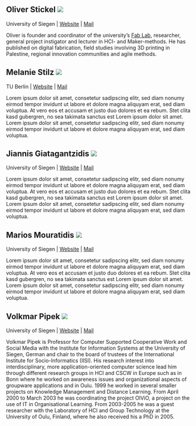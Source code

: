 ## Oliver Stickel <img class="profilpicture"  src="/images/os.jpg">
University of Siegen | [Website](http://www.cscw.uni-siegen.de/team/stickel/) | [Mail](mailto:oliver.stickel@uni-siegen.de)

Oliver is founder and coordinator of the university’s [Fab Lab](http://fablab-siegen.de/), researcher, general project instigator and lecturer in HCI- and Maker-methods. He has published on digital fabrication, field studies involving 3D printing in Palestine, regional innovation communities and agile methods.



## Melanie Stilz  <img class="profilpicture" src="https://www.technik.tu-berlin.de/fileadmin/_processed_/4/45/csm_M.Stilz_37e66b15ce.jpg">
TU Berlin | [Website](https://www.technik.tu-berlin.de/menue/team/dr_melanie_stilz/) | [Mail](mailto:Melanie.Stilz@tu-berlin.de)

Lorem ipsum dolor sit amet, consetetur sadipscing elitr, sed diam nonumy eirmod tempor invidunt ut labore et dolore magna aliquyam erat, sed diam voluptua. At vero eos et accusam et justo duo dolores et ea rebum. Stet clita kasd gubergren, no sea takimata sanctus est Lorem ipsum dolor sit amet. Lorem ipsum dolor sit amet, consetetur sadipscing elitr, sed diam nonumy eirmod tempor invidunt ut labore et dolore magna aliquyam erat, sed diam voluptua. 



## Jiannis Giatagantzidis  <img class="profilpicture" src="http://www.cscw.uni-siegen.de/wp-content/uploads/2016/09/Passbild_Jiannis-Giatagantzidis-233x300.png">
University of Siegen | [Website](http://www.cscw.uni-siegen.de/team/giatagantzidis/) | [Mail](mailto:jiannis.giatagantzidis@uni-siegen.de)

Lorem ipsum dolor sit amet, consetetur sadipscing elitr, sed diam nonumy eirmod tempor invidunt ut labore et dolore magna aliquyam erat, sed diam voluptua. At vero eos et accusam et justo duo dolores et ea rebum. Stet clita kasd gubergren, no sea takimata sanctus est Lorem ipsum dolor sit amet. Lorem ipsum dolor sit amet, consetetur sadipscing elitr, sed diam nonumy eirmod tempor invidunt ut labore et dolore magna aliquyam erat, sed diam voluptua. 


## Marios Mouratidis  <img class="profilpicture" src="/images/PersonPlaceholder.png">
University of Siegen | [Website]() | [Mail](mailto:marios.mouratidis@uni-siegen.de)

Lorem ipsum dolor sit amet, consetetur sadipscing elitr, sed diam nonumy eirmod tempor invidunt ut labore et dolore magna aliquyam erat, sed diam voluptua. At vero eos et accusam et justo duo dolores et ea rebum. Stet clita kasd gubergren, no sea takimata sanctus est Lorem ipsum dolor sit amet. Lorem ipsum dolor sit amet, consetetur sadipscing elitr, sed diam nonumy eirmod tempor invidunt ut labore et dolore magna aliquyam erat, sed diam voluptua. 


## Volkmar Pipek <img class="profilpicture" src="http://www.cscw.uni-siegen.de/wp-content/uploads/2016/05/volkmar-pipek-sm-1-150x150.jpg">
University of Siegen | [Website](http://www.cscw.uni-siegen.de/team/pipek/) | [Mail](mailto:volkmar.pipek@uni-siegen.de)

Volkmar Pipek is Professor for Computer Supported Cooperative Work and Social Media with the Institute for Information Systems at the University of Siegen, German and chair to the board of trustees of the International Institute for Socio-Informatics (IISI). His research interest into interdisciplinary, more application-oriented computer science lead him through different research groups in HCI and CSCW in Europe such as in Bonn where he worked on awareness issues and organizational aspects of groupware applications and in Oulu. 1999 he worked in several smaller projects on Knowledge Management and Distance Learning. From April 2000 to March 2003 he was coordinating the project OlViO, a project on the use of IT in Organisational Learning. From 2003-2005 he was a guest researcher with the Laboratory of HCI and Group Technology at the University of Oulu, Finland, where he also received his a PhD in 2005.
